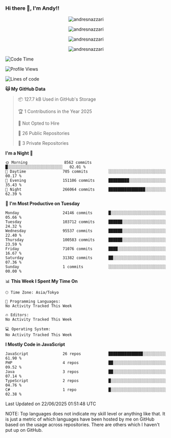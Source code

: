 ### Hi there 👋, I'm Andy!!

<p align="center" >
  <img src="https://github-profile-trophy.vercel.app/?username=AndresNazzari&theme=dracula&column=-1" alt="andresnazzari"/>
</p>

<p align="center">
  <img  src="https://github-readme-stats.vercel.app/api?username=AndresNazzari&count_private=true&show_icons=true&theme=dracula" alt="andresnazzari"/>
</p>
<p align="center">
  <img  src="https://github-readme-stats.vercel.app/api/top-langs/?username=AndresNazzari&layout=compact" alt="andresnazzari"/>
</p>
<p align="center" >
  <img src="https://github-readme-stats.vercel.app/api/wakatime?username=AndresNazzari" alt="andresnazzari"/>
</p>

<!--START_SECTION:waka-->
![Code Time](http://img.shields.io/badge/Code%20Time-966%20hrs%209%20mins-blue)

![Profile Views](http://img.shields.io/badge/Profile%20Views-0-blue)

![Lines of code](https://img.shields.io/badge/From%20Hello%20World%20I%27ve%20Written-82.8%20million%20lines%20of%20code-blue)

**🐱 My GitHub Data** 

> 📦 127.7 kB Used in GitHub's Storage 
 > 
> 🏆 1 Contributions in the Year 2025
 > 
> 🚫 Not Opted to Hire
 > 
> 📜 26 Public Repositories 
 > 
> 🔑 3 Private Repositories 
 > 
**I'm a Night 🦉** 

```text
🌞 Morning                8562 commits        █░░░░░░░░░░░░░░░░░░░░░░░░   02.01 % 
🌆 Daytime                705 commits         ░░░░░░░░░░░░░░░░░░░░░░░░░   00.17 % 
🌃 Evening                151106 commits      █████████░░░░░░░░░░░░░░░░   35.43 % 
🌙 Night                  266064 commits      ████████████████░░░░░░░░░   62.39 % 
```
📅 **I'm Most Productive on Tuesday** 

```text
Monday                   24146 commits       █░░░░░░░░░░░░░░░░░░░░░░░░   05.66 % 
Tuesday                  103712 commits      ██████░░░░░░░░░░░░░░░░░░░   24.32 % 
Wednesday                95537 commits       ██████░░░░░░░░░░░░░░░░░░░   22.40 % 
Thursday                 100583 commits      ██████░░░░░░░░░░░░░░░░░░░   23.59 % 
Friday                   71076 commits       ████░░░░░░░░░░░░░░░░░░░░░   16.67 % 
Saturday                 31382 commits       ██░░░░░░░░░░░░░░░░░░░░░░░   07.36 % 
Sunday                   1 commits           ░░░░░░░░░░░░░░░░░░░░░░░░░   00.00 % 
```


📊 **This Week I Spent My Time On** 

```text
🕑︎ Time Zone: Asia/Tokyo

💬 Programming Languages: 
No Activity Tracked This Week

🔥 Editors: 
No Activity Tracked This Week

💻 Operating System: 
No Activity Tracked This Week
```

**I Mostly Code in JavaScript** 

```text
JavaScript               26 repos            ███████████████░░░░░░░░░░   61.90 % 
PHP                      4 repos             ██░░░░░░░░░░░░░░░░░░░░░░░   09.52 % 
Java                     3 repos             ██░░░░░░░░░░░░░░░░░░░░░░░   07.14 % 
TypeScript               2 repos             █░░░░░░░░░░░░░░░░░░░░░░░░   04.76 % 
C#                       1 repo              █░░░░░░░░░░░░░░░░░░░░░░░░   02.38 % 
```




 Last Updated on 22/06/2025 01:51:48 UTC
<!--END_SECTION:waka-->

NOTE: Top languages does not indicate my skill level or anything like that. It is just a metric of which languages have been hosted by me on GitHub based on the usage across repositories. There are others which I haven't put up on GitHub.

<!-- Here are some ideas to get you started:

-   🔭 I’m currently working on ...
-   🌱 I’m currently learning ...
-   👯 I’m looking to collaborate on ...
-   🤔 I’m looking for help with ...
-   💬 Ask me about ...
-   📫 How to reach me: ...
-   😄 Pronouns: ...
-   ⚡ Fun fact: ... -->
